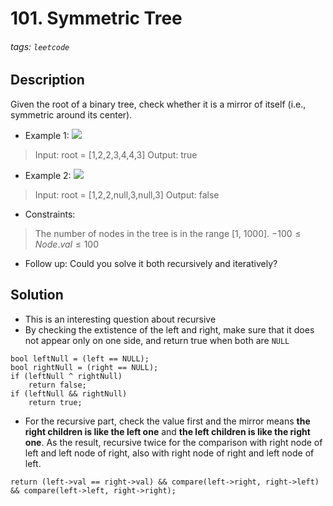 # 101. Symmetric Tree
###### tags: `leetcode`
## Description
Given the root of a binary tree, check whether it is a mirror of itself (i.e., symmetric around its center).

- Example 1:
![](https://assets.leetcode.com/uploads/2021/02/19/symtree1.jpg)

>Input: root = [1,2,2,3,4,4,3]
Output: true

- Example 2:
![](https://assets.leetcode.com/uploads/2021/02/19/symtree2.jpg)

>Input: root = [1,2,2,null,3,null,3]
Output: false

- Constraints:

>The number of nodes in the tree is in the range [1, 1000].
$-100 \leq Node.val \leq 100$

- Follow up: Could you solve it both recursively and iteratively?

## Solution
- This is an interesting question about recursive
- By checking the extistence of the left and right, make sure that it does not appear only on one side, and return true when both are `NULL`
```cpp=
bool leftNull = (left == NULL);
bool rightNull = (right == NULL);
if (leftNull ^ rightNull)
    return false;
if (leftNull && rightNull)
    return true;
```
- For the recursive part, check the value first and the mirror means **the right children is like the left one** and **the left children is like the right one**. As the result, recursive twice for the comparison with right node of left and left node of right, also with right node of right and left node of left.
```cpp=
return (left->val == right->val) && compare(left->right, right->left) && compare(left->left, right->right);
```